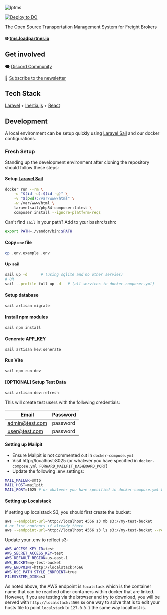 ![lptms](https://github.com/user-attachments/assets/7cff521c-d128-495b-b7bd-5e555af98c0b)

[![Deploy to DO](https://www.deploytodo.com/do-btn-blue.svg)](https://cloud.digitalocean.com/apps/new?repo=https://github.com/loadpartner/tms/tree/main)

The Open Source Transportation Management System for Freight Brokers

#### 🌐 [tms.loadpartner.io](https://tms.loadpartner.io)

## Get involved
🗨️ [Discord Community](https://tms.loadpartner.io/links/discord) 

📰 [Subscribe to the newsletter](https://tms.loadpartner.io/links/newsletter)

## Tech Stack
[Laravel](http://laravel.com/) + [Inertia.js](https://inertiajs.com/) + [React](https://react.dev/)

## Development
A local environment can be setup quickly using [Laravel Sail](https://laravel.com/docs/master/sail) and our docker configurations.


### Fresh Setup
Standing up the development environment after cloning the repository should follow these steps:

#### Setup [Laravel Sail](https://laravel.com/docs/11.x/sail)
``` bash
docker run --rm \
    -u "$(id -u):$(id -g)" \
    -v "$(pwd):/var/www/html" \
    -w /var/www/html \
    laravelsail/php84-composer:latest \
    composer install --ignore-platform-reqs
```

Can't find `sail` in your path? Add to your bashrc/zshrc
``` bash
export PATH=./vendor/bin:$PATH
```
  
#### Copy `env` file
``` bash
cp .env.example .env
```

#### Up sail 
``` bash
sail up -d      # (using sqlite and no other servies)
# OR
sail --profile full up -d   # (all services in docker-composer.yml)
```


#### Setup database 
``` bash
sail artisan migrate
```

#### Install npm modules
``` bash
sail npm install
```

#### Generate APP_KEY
``` bash
sail artisan key:generate
```

#### Run Vite
``` bash
sail npm run dev
```

#### [OPTIONAL] Setup Test Data
``` bash
sail artisan dev:refresh
```
This will create test users with the following credentials:

| Email | Password |
|-------|----------|
| admin@test.com | password |
| user@test.com | password |


#### Setting up Mailpit
- Ensure Mailpit is not commented out in `docker-compose.yml`
- Visit http://localhost:8025 (or whatever you have specified in `docker-compose.yml FORWARD_MAILPIT_DASHBOARD_PORT`)
- Update the following .env settings:

``` bash
MAIL_MAILER=smtp
MAIL_HOST=mailpit
MAIL_PORT=1025 # or whatever you have specified in docker-compose.yml FORWARD_MAILPIT_PORT
```

#### Setting up Localstack
If setting up localstack S3, you should first create the bucket:

```bash
aws --endpoint-url=http://localhost:4566 s3 mb s3://my-test-bucket
# or list contents if already there
aws --endpoint-url=http://localhost:4566 s3 ls s3://my-test-bucket --recursive
```

Update your .env to reflect s3:

```bash
AWS_ACCESS_KEY_ID=test
AWS_SECRET_ACCESS_KEY=test
AWS_DEFAULT_REGION=us-east-1
AWS_BUCKET=my-test-bucket
AWS_ENDPOINT=http://localstack:4566
AWS_USE_PATH_STYLE_ENDPOINT=true
FILESYSTEM_DISK=s3
```

As noted above, the AWS endpoint is `localstack` which is the container name that can be reached other containers within docker that are linked. However, if you are testing via the browser and try to download, you will be served with `http://localstack:4566` so one way to solve that is to edit your hosts file to point `localstack` to `127.0.0.1` the same way localhost is.



